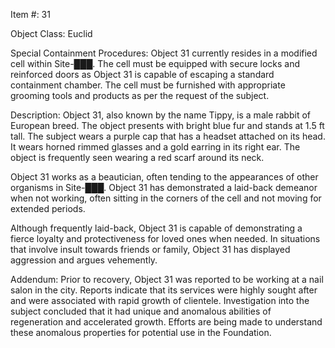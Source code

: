 Item #: 31

Object Class: Euclid

Special Containment Procedures: Object 31 currently resides in a modified cell within Site-███. The cell must be equipped with secure locks and reinforced doors as Object 31 is capable of escaping a standard containment chamber. The cell must be furnished with appropriate grooming tools and products as per the request of the subject.

Description: Object 31, also known by the name Tippy, is a male rabbit of European breed. The object presents with bright blue fur and stands at 1.5 ft tall. The subject wears a purple cap that has a headset attached on its head. It wears horned rimmed glasses and a gold earring in its right ear. The object is frequently seen wearing a red scarf around its neck. 

Object 31 works as a beautician, often tending to the appearances of other organisms in Site-███. Object 31 has demonstrated a laid-back demeanor when not working, often sitting in the corners of the cell and not moving for extended periods. 

Although frequently laid-back, Object 31 is capable of demonstrating a fierce loyalty and protectiveness for loved ones when needed. In situations that involve insult towards friends or family, Object 31 has displayed aggression and argues vehemently. 

Addendum: Prior to recovery, Object 31 was reported to be working at a nail salon in the city. Reports indicate that its services were highly sought after and were associated with rapid growth of clientele. Investigation into the subject concluded that it had unique and anomalous abilities of regeneration and accelerated growth. Efforts are being made to understand these anomalous properties for potential use in the Foundation.